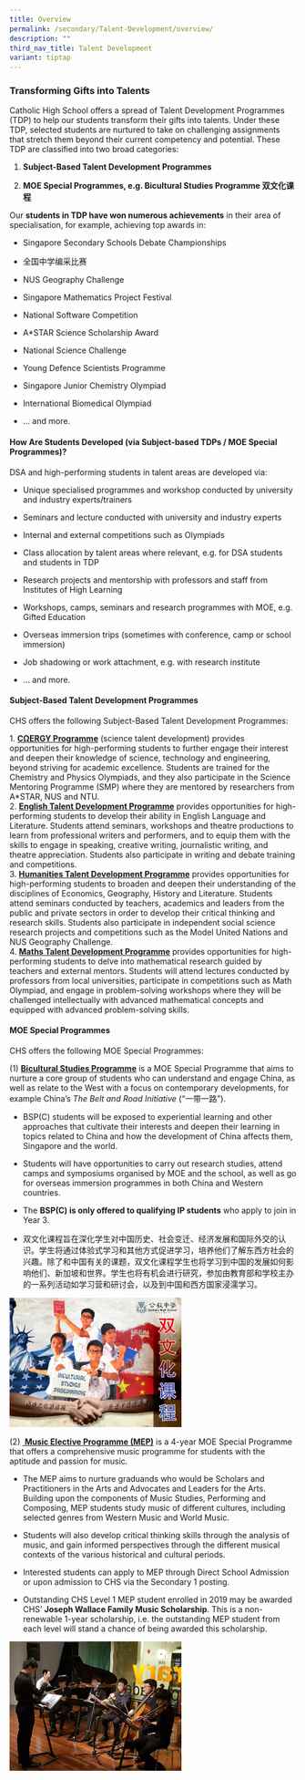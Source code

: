 ```yaml
---
title: Overview
permalink: /secondary/Talent-Development/overview/
description: ""
third_nav_title: Talent Development
variant: tiptap
---
```

<h3>Transforming Gifts into Talents</h3>
<p>Catholic High School offers a spread of Talent Development Programmes
(TDP) to help our students transform their gifts into talents. Under these
TDP, selected students are nurtured to take on challenging assignments
that stretch them beyond their current competency and potential. These
TDP are classified into two broad categories:</p>
<ol data-tight="true" class="tight">
<li>
<p><strong>Subject-Based Talent Development Programmes</strong>
</p>
</li>
<li>
<p><strong>MOE Special Programmes, e.g. Bicultural Studies Programme&nbsp;双文化课程</strong>
</p>
</li>
</ol>
<p>Our&nbsp;<strong>students in TDP have won numerous achievements</strong>&nbsp;in
their area of specialisation, for example, achieving top awards in:</p>
<ul data-tight="true" class="tight">
<li>
<p>Singapore Secondary Schools Debate Championships</p>
</li>
<li>
<p>全国中学编采比赛</p>
</li>
<li>
<p>NUS Geography Challenge</p>
</li>
<li>
<p>Singapore Mathematics Project Festival</p>
</li>
<li>
<p>National Software Competition</p>
</li>
<li>
<p>A*STAR Science Scholarship Award</p>
</li>
<li>
<p>National Science Challenge</p>
</li>
<li>
<p>Young Defence Scientists Programme</p>
</li>
<li>
<p>Singapore Junior Chemistry Olympiad</p>
</li>
<li>
<p>International Biomedical Olympiad</p>
</li>
<li>
<p>… and more.</p>
</li>
</ul>
<h4>How Are Students Developed (via Subject-based TDPs / MOE Special Programmes)?</h4>
<p>DSA and high-performing students in talent areas are developed via:</p>
<ul data-tight="true" class="tight">
<li>
<p>Unique specialised programmes and workshop&nbsp;conducted by university
and industry experts/trainers</p>
</li>
<li>
<p>Seminars and lecture conducted&nbsp;with university and industry experts</p>
</li>
<li>
<p>Internal and external competitions such as Olympiads</p>
</li>
<li>
<p>Class allocation&nbsp;by talent areas where relevant,&nbsp;e.g. for DSA
students and students in TDP</p>
</li>
<li>
<p>Research&nbsp;projects and mentorship with professors and staff from Institutes
of High Learning</p>
</li>
<li>
<p>Workshops, camps, seminars and research programmes with MOE, e.g. Gifted
Education</p>
</li>
<li>
<p>Overseas immersion trips (sometimes with conference, camp or school immersion)</p>
</li>
<li>
<p>Job shadowing or work attachment, e.g. with research institute</p>
</li>
<li>
<p>… and more.</p>
</li>
</ul>
<h4>Subject-Based Talent Development Programmes</h4>
<p>CHS offers the following Subject-Based Talent Development Programmes:</p>
<p>1. <strong><a href="/secondary/Talent-Development/cnergy-programme/" rel="noopener noreferrer nofollow" target="_blank">CΩERGY Programme</a></strong>&nbsp;(science
talent development)&nbsp;provides opportunities for high-performing students
to further engage their interest and deepen their knowledge of science,
technology and engineering, beyond striving for academic excellence. Students
are trained for the Chemistry and Physics Olympiads, and they also participate
in the Science Mentoring Programme (SMP) where they are mentored by researchers
from A*STAR, NUS and NTU.
<br>2. <strong><a href="/secondary/Talent-Development/english-talent-development-programme/" rel="noopener noreferrer nofollow" target="_blank">English Talent Development Programme</a></strong>&nbsp;provides
opportunities for high-performing students to develop their ability in
English Language and Literature. Students attend seminars, workshops and
theatre productions to learn from professional writers and performers,
and to equip them with the skills to engage in speaking, creative writing,
journalistic writing, and theatre appreciation. Students also participate
in writing and debate&nbsp;training and competitions.
<br>3. <strong><a href="/secondary/Talent-Development/humanities-tdp/" rel="noopener noreferrer nofollow" target="_blank">Humanities Talent Development Programme</a></strong>&nbsp;provides
opportunities for high-performing students to broaden and deepen their
understanding of the disciplines of Economics, Geography, History and Literature.
Students attend seminars conducted by teachers, academics and leaders from
the public and private sectors in order to develop their critical thinking
and research skills. Students also participate in independent social science
research projects and competitions such as the Model United Nations and
NUS Geography Challenge.
<br>4. <strong><a href="/secondary/Talent-Development/maths-tdp/" rel="noopener noreferrer nofollow" target="_blank">Maths Talent Development Programme</a></strong>&nbsp;provides
opportunities for high-performing students to delve into mathematical research
guided by teachers and external mentors. Students will attend lectures
conducted by professors from local universities, participate in competitions
such as Math Olympiad, and engage in problem-solving workshops where they
will be challenged intellectually with advanced mathematical concepts and
equipped with advanced problem-solving skills.</p>
<h4>MOE Special Programmes</h4>
<p>CHS offers the following MOE Special Programmes:</p>
<p>(1)&nbsp;<strong><a href="/secondary/Talent-Development/bicultural-studies-programme/" rel="noopener nofollow" target="_blank">Bicultural Studies Programme</a></strong> is
a MOE Special Programme that aims to nurture a core group of students who
can understand and engage China, as well as relate to the West with a focus
on contemporary developments, for example China’s&nbsp;<em>The Belt and Road</em>&nbsp;<em>Initiative</em>&nbsp;(“一带一路”).</p>
<ul data-tight="true" class="tight">
<li>
<p>BSP(C) students will be exposed to experiential learning and other approaches
that cultivate their interests and deepen their learning in topics related
to China and how the development of China affects them, Singapore and the
world.</p>
</li>
<li>
<p>Students will have opportunities to carry out research studies, attend
camps and symposiums organised by MOE and the school, as well as go for
overseas immersion programmes in both China and Western countries.</p>
</li>
<li>
<p>The&nbsp;<strong>BSP(C) is&nbsp;only offered to qualifying IP students</strong>&nbsp;who
apply to join in Year 3.</p>
</li>
<li>
<p>双文化课程旨在深化学生对中国历史、社会变迁、经济发展和国际外交的认识。学生将通过体验式学习和其他方式促进学习，培养他们了解东西方社会的兴趣。除了和中国有关的课题，双文化课程学生也将学习到中国的发展如何影响他们、新加坡和世界。学生也将有机会进行研究，参加由教育部和学校主办的一系列活动如学习营和研讨会，以及到中国和西方国家浸濡学习。</p>
</li>
</ul>
<div class="isomer-image-wrapper">
<img style="width:60%" height="auto" width="100%" src="/images/tdps.png">
</div>
<p>(2)&nbsp;<a href="/secondary/Talent-Development/music-elective-programme/" rel="noopener nofollow" target="_blank"> </a><strong><a href="/secondary/Talent-Development/music-elective-programme/" rel="noopener nofollow" target="_blank">Music Elective Programme (MEP)</a></strong> is
a 4-year MOE Special Programme that offers a comprehensive music programme
for students with the aptitude and passion for music.</p>
<ul data-tight="true" class="tight">
<li>
<p>The MEP&nbsp;aims to nurture graduands who would be Scholars and Practitioners
in the Arts and Advocates and Leaders for the Arts.&nbsp; Building upon
the components of Music Studies, Performing and Composing, MEP students
study music of different cultures, including selected genres from Western
Music and World Music.</p>
</li>
<li>
<p>Students will also develop critical thinking skills through the analysis
of music, and gain informed perspectives through the different musical
contexts of the various historical and cultural periods.</p>
</li>
<li>
<p>Interested students can apply to MEP through Direct School Admission or
upon admission to CHS via the Secondary 1 posting.</p>
</li>
<li>
<p>Outstanding CHS Level 1 MEP student enrolled in 2019 may be awarded CHS’&nbsp;<strong>Joseph Wallace Family Music Scholarship</strong>.
This is a non-renewable 1-year scholarship, i.e. the outstanding MEP student
from each level will stand a chance of being awarded this scholarship.</p>
</li>
</ul>
<div class="isomer-image-wrapper">
<img style="width:60%" height="auto" width="100%" src="/images/tdps2.png">
</div>
<p></p>